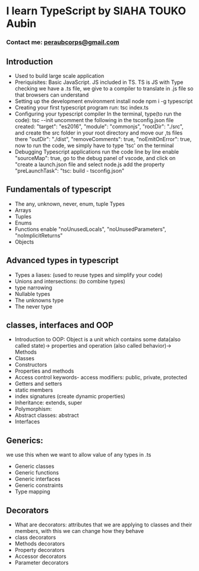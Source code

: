 # I learn TypeScript by SIAHA TOUKO Aubin

### Contact me: peraubcorps@gmail.com

## Introduction

- Used to build large scale application
- Preriquisites: Basic JavaScript. JS included in TS.
  TS is JS with Type checking
  we have a .ts file, we give to a compiler to translate in .js file so that browsers can understand
- Setting up the development environment
  install node
  npm i -g typescript <!--this is to install the compiler tsc //tsc -v  -->
- Creating your first typescript program
  run: tsc index.ts
- Configuring your typescript compiler
  In the terminal, type(to run the code): tsc --init
  uncomment the following in the tsconfig.json file created:
  "target": "es2016",
  "module": "commonjs",
  "rootDir": "./src", and create the src folder in your root directory and move our ,ts files there
  "outDir": "./dist",
  "removeComments": true,
  "noEmitOnError": true,
  now to run the code, we simply have to type 'tsc' on the terminal
- Debugging Typescript applications
  run the code line by line enable "sourceMap": true,
  go to the debug panel of vscode, and click on "create a launch.json file and select node.js
  add the property "preLaunchTask": "tsc: build - tsconfig.json"

## Fundamentals of typescript

- The any, unknown, never, enum, tuple Types
- Arrays
- Tuples
- Enums
- Functions
  enable "noUnusedLocals", "noUnusedParameters", "noImplicitReturns"
- Objects

## Advanced types in typescript

- Types a liases: (used to reuse types and simplify your code)
- Unions and intersections: (to combine types)
- type narrowing
- Nullable types
- The unknowns type
- The never type

## classes, interfaces and OOP

- Introduction to OOP:
  Object is a unit which contains some data(also called state)-> properties and operation (also called behavior)-> Methods
- Classes
- Constructors
- Properties and methods
- Access control keywords- access modifiers: public, private, protected
- Getters and setters
- static members
- index signatures (create dynamic properties)
- Inheritance: extends, super
- Polymorphism:
- Abstract classes: abstract
- Interfaces

## Generics:

we use this when we want to allow value of any types in .ts

- Generic classes
- Generic functions
- Generic interfaces
- Generic constraints
- Type mapping

## Decorators

- What are decorators: attributes that we are applying to classes and their members, with this we can change how they behave
- class decorators
- Methods decorators
- Property decorators
- Accessor decorators
- Parameter decorators
